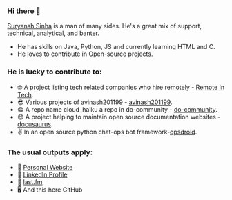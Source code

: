 ### Hi there 👋

[Suryansh Sinha](suryanshrajeevq1v.whjr.site) is a man of many sides. He's a great mix of support, technical, analytical, and banter.
* He has skills on Java, Python, JS and currently learning HTML and C.
* He loves to contribute in Open-source projects.

### He is lucky to contribute to:
* 🤓  A project listing tech related companies who hire remotely - [Remote In Tech](https://remoteintech.company/).
* 😎  Various projects of avinash201199 - [avinash201199](https://github.com/avinash201199/).
* 😁  A repo name cloud_haiku a repo in do-community - [do-community](https://github.com/do-community/).
* 😊  A project helping to maintain open source documentation websites -[docusaurus](https://github.com/facebook/docusaurus/).
* ✌  In an open source python chat-ops bot framework-[opsdroid](https://github.com/opsdroid/).

### The usual outputs apply:
* 🧡 [Personal Website](suryanshrajeevq1v.whjr.site)
* 💌 [LinkedIn Profile](https://www.linkedin.com/in/suryansh-sinha-40273a240/)
* 🎵 [last.fm](https://last.fm/user/takealeft)
* 🖥️ And this here GitHub
